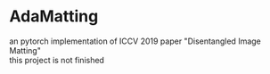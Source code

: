 # AdaMatting
an pytorch implementation of ICCV 2019 paper "Disentangled Image Matting"  
this project is not finished

